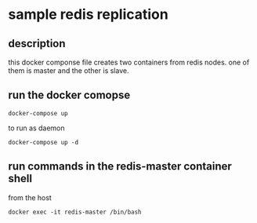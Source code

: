 # sample redis replication

## description

this docker componse file creates two containers from redis nodes. one of them is master and the other is slave.

## run the docker comopse

```shell
docker-compose up
```

to run as daemon

```shell
docker-compose up -d
```

## run commands in the redis-master container shell

from the host

```shell
docker exec -it redis-master /bin/bash
```
